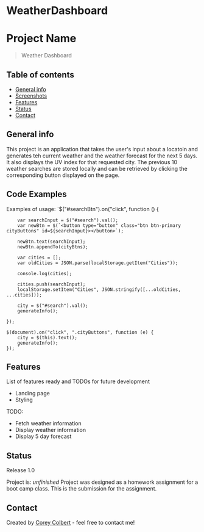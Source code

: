 # WeatherDashboard
# Project Name
> Weather Dashboard

## Table of contents
* [General info](#general-info)
* [Screenshots](#screenshots)
* [Features](#features)
* [Status](#status)
* [Contact](#contact)

## General info
This project is an application that takes the user's input about a locatoin and generates teh current weather and the weather forecast for the next 5 days.  It also displays the UV index for that requested city.  The previous 10 weather searches are stored locally and can be retrieved by clicking the corresponding button displayed on the page.

## Code Examples
Examples of usage:
`$("#searchBtn").on("click", function () {

        var searchInput = $("#search").val();
        var newBtn = $(`<button type="button" class="btn btn-primary cityButtons" id=${searchInput}></button>`);

        newBtn.text(searchInput);
        newBtn.appendTo(cityBtns);

        var cities = [];
        var oldCities = JSON.parse(localStorage.getItem("Cities"));

        console.log(cities);

        cities.push(searchInput);
        localStorage.setItem("Cities", JSON.stringify([...oldCities, ...cities]));

        city = $("#search").val();
        generateInfo();

    });

    $(document).on("click", ".cityButtons", function (e) {
        city = $(this).text();
        generateInfo();
    }); `

## Features
List of features ready and TODOs for future development
* Landing page
* Styling

TODO:
* Fetch weather information
* Display weather information
* Display 5 day forecast

## Status
Release 1.0

Project is: _unfinished_ Project was designed as a homework assignment for a boot camp class.  This is the submission for the assignment.

## Contact
Created by [Corey Colbert](cdcolbert10@gmail.com) - feel free to contact me!